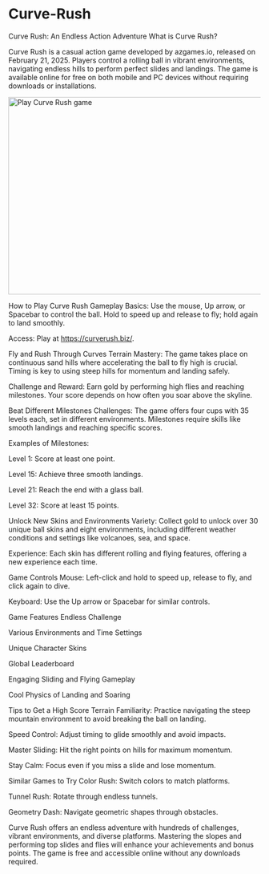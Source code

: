 # Curve-Rush
Curve Rush: An Endless Action Adventure
What is Curve Rush?

Curve Rush is a casual action game developed by azgames.io, released on February 21, 2025. Players control a rolling ball in vibrant environments, navigating endless hills to perform perfect slides and landings. The game is available online for free on both mobile and PC devices without requiring downloads or installations.

<p><img src="https://curverush.com/data/image/game/play-curve-rush.png" alt="Play Curve Rush game" width="700" height="394" loading="lazy"></p>

How to Play Curve Rush
Gameplay Basics: Use the mouse, Up arrow, or Spacebar to control the ball. Hold to speed up and release to fly; hold again to land smoothly.

Access: Play at https://curverush.biz/.

Fly and Rush Through Curves
Terrain Mastery: The game takes place on continuous sand hills where accelerating the ball to fly high is crucial. Timing is key to using steep hills for momentum and landing safely.

Challenge and Reward: Earn gold by performing high flies and reaching milestones. Your score depends on how often you soar above the skyline.

Beat Different Milestones
Challenges: The game offers four cups with 35 levels each, set in different environments. Milestones require skills like smooth landings and reaching specific scores.

Examples of Milestones:

Level 1: Score at least one point.

Level 15: Achieve three smooth landings.

Level 21: Reach the end with a glass ball.

Level 32: Score at least 15 points.

Unlock New Skins and Environments
Variety: Collect gold to unlock over 30 unique ball skins and eight environments, including different weather conditions and settings like volcanoes, sea, and space.

Experience: Each skin has different rolling and flying features, offering a new experience each time.

Game Controls
Mouse: Left-click and hold to speed up, release to fly, and click again to dive.

Keyboard: Use the Up arrow or Spacebar for similar controls.

Game Features
Endless Challenge

Various Environments and Time Settings

Unique Character Skins

Global Leaderboard

Engaging Sliding and Flying Gameplay

Cool Physics of Landing and Soaring

Tips to Get a High Score
Terrain Familiarity: Practice navigating the steep mountain environment to avoid breaking the ball on landing.

Speed Control: Adjust timing to glide smoothly and avoid impacts.

Master Sliding: Hit the right points on hills for maximum momentum.

Stay Calm: Focus even if you miss a slide and lose momentum.

Similar Games to Try
Color Rush: Switch colors to match platforms.

Tunnel Rush: Rotate through endless tunnels.

Geometry Dash: Navigate geometric shapes through obstacles.

Curve Rush offers an endless adventure with hundreds of challenges, vibrant environments, and diverse platforms. Mastering the slopes and performing top slides and flies will enhance your achievements and bonus points. The game is free and accessible online without any downloads required.
